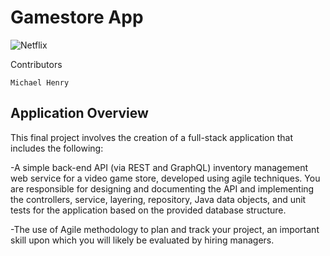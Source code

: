 # Gamestore App

![Netflix](https://img.shields.io/badge/Netflix-E50914?style=for-the-badge&logo=netflix&logoColor=white)

Contributors
    
    Michael Henry

## Application Overview
This final project involves the creation of a full-stack application that includes the following:
 
  -A simple back-end API (via REST and GraphQL) inventory management web service for a video game store, developed using agile techniques. You are responsible for designing and documenting the API and implementing the controllers, service, layering, repository, Java data objects, and unit tests for the application based on the provided database structure.

  -The use of Agile methodology to plan and track your project, an important skill upon which you will likely be evaluated by hiring managers.
